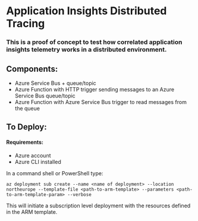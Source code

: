 # Application Insights Distributed Tracing

### This is a proof of concept to test how correlated application insights telemetry works in a distributed environment.

## Components: 

- Azure Service Bus + queue/topic
- Azure Function with HTTP trigger sending messages to an Azure Service Bus queue/topic
- Azure Function with Azure Service Bus trigger to read messages from the queue

## To Deploy:

#### Requirements:
- Azure account
- Azure CLI installed

In a command shell or PowerShell type:

```
az deployment sub create --name <name of deployment> --location northeurope --template-file <path-to-arm-template> --parameters <path-to-arm-template-param> --verbose
```

This will initiate a subscription level deployment with the resources defined in the ARM template.